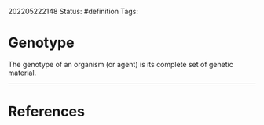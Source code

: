 202205222148
Status: #definition
Tags:

# Genotype
The genotype of an organism (or agent) is its complete set of genetic material.



---
# References